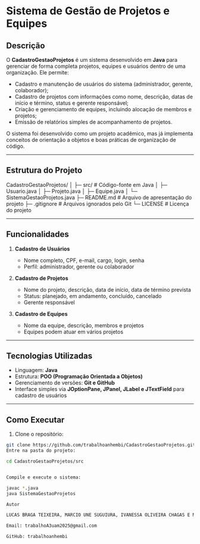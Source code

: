 # Sistema de Gestão de Projetos e Equipes

## Descrição
O **CadastroGestaoProjetos** é um sistema desenvolvido em **Java** para gerenciar de forma completa projetos, equipes e usuários dentro de uma organização. Ele permite:

- Cadastro e manutenção de usuários do sistema (administrador, gerente, colaborador);
- Cadastro de projetos com informações como nome, descrição, datas de início e término, status e gerente responsável;
- Criação e gerenciamento de equipes, incluindo alocação de membros e projetos;
- Emissão de relatórios simples de acompanhamento de projetos.

O sistema foi desenvolvido como um projeto acadêmico, mas já implementa conceitos de orientação a objetos e boas práticas de organização de código.

---

## Estrutura do Projeto
CadastroGestaoProjetos/
│
├─ src/ # Código-fonte em Java
│ ├─ Usuario.java
│ ├─ Projeto.java
│ ├─ Equipe.java
│ └─ SistemaGestaoProjetos.java
├─ README.md # Arquivo de apresentação do projeto
├─ .gitignore # Arquivos ignorados pelo Git
└─ LICENSE # Licença do projeto


---

## Funcionalidades

1. **Cadastro de Usuários**
   - Nome completo, CPF, e-mail, cargo, login, senha
   - Perfil: administrador, gerente ou colaborador

2. **Cadastro de Projetos**
   - Nome do projeto, descrição, data de início, data de término prevista
   - Status: planejado, em andamento, concluído, cancelado
   - Gerente responsável

3. **Cadastro de Equipes**
   - Nome da equipe, descrição, membros e projetos
   - Equipes podem atuar em vários projetos

---

## Tecnologias Utilizadas

- Linguagem: **Java**
- Estrutura: **POO (Programação Orientada a Objetos)**
- Gerenciamento de versões: **Git e GitHub**
- Interface simples via **JOptionPane, JPanel, JLabel e JTextField** para cadastro de usuários

---

## Como Executar

1. Clone o repositório:
```bash
git clone https://github.com/trabalhoanhembi/CadastroGestaoProjetos.git
Entre na pasta do projeto:

cd CadastroGestaoProjetos/src


Compile e execute o sistema:

javac *.java
java SistemaGestaoProjetos

Autor

LUCAS BRAGA TEIXEIRA, MARCIO UNE SUGUIURA, IVANESSA OLIVEIRA CHAGAS E MARCOS VINICIUS TEIXEIRA PINTO

Email: trabalhoA3uam2025@gmail.com

GitHub: trabalhoanhembi


